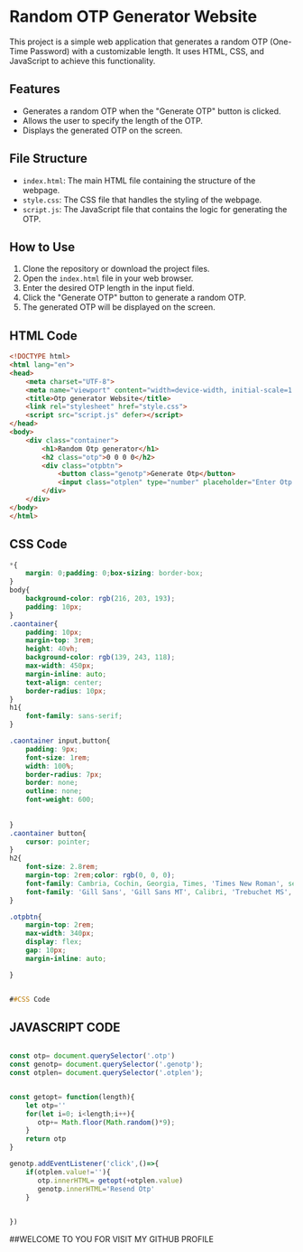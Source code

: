 # Random OTP Generator Website

This project is a simple web application that generates a random OTP (One-Time Password) with a customizable length. It uses HTML, CSS, and JavaScript to achieve this functionality.

## Features

- Generates a random OTP when the "Generate OTP" button is clicked.
- Allows the user to specify the length of the OTP.
- Displays the generated OTP on the screen.

## File Structure

- `index.html`: The main HTML file containing the structure of the webpage.
- `style.css`: The CSS file that handles the styling of the webpage.
- `script.js`: The JavaScript file that contains the logic for generating the OTP.

## How to Use

1. Clone the repository or download the project files.
2. Open the `index.html` file in your web browser.
3. Enter the desired OTP length in the input field.
4. Click the "Generate OTP" button to generate a random OTP.
5. The generated OTP will be displayed on the screen.

## HTML Code


```html
<!DOCTYPE html>
<html lang="en">
<head>
    <meta charset="UTF-8">
    <meta name="viewport" content="width=device-width, initial-scale=1.0">
    <title>Otp generator Website</title>
    <link rel="stylesheet" href="style.css">
    <script src="script.js" defer></script>
</head>
<body>
    <div class="container">
        <h1>Random Otp generator</h1>
        <h2 class="otp">0 0 0 0</h2>
        <div class="otpbtn">
            <button class="genotp">Generate Otp</button>
            <input class="otplen" type="number" placeholder="Enter Otp Length">
        </div>
    </div>
</body>
</html>
```
## CSS Code

```css
*{
    margin: 0;padding: 0;box-sizing: border-box;
}
body{
    background-color: rgb(216, 203, 193);
    padding: 10px;
}
.caontainer{
    padding: 10px;
    margin-top: 3rem;
    height: 40vh;
    background-color: rgb(139, 243, 118);
    max-width: 450px;
    margin-inline: auto;
    text-align: center;
    border-radius: 10px;
}
h1{
    font-family: sans-serif;
}

.caontainer input,button{
    padding: 9px;
    font-size: 1rem;
    width: 100%;
    border-radius: 7px;
    border: none;
    outline: none;
    font-weight: 600;
    
   
}
.caontainer button{
    cursor: pointer;
}
h2{
    font-size: 2.8rem;
    margin-top: 2rem;color: rgb(0, 0, 0);
    font-family: Cambria, Cochin, Georgia, Times, 'Times New Roman', serif;
    font-family: 'Gill Sans', 'Gill Sans MT', Calibri, 'Trebuchet MS', sans-serif;
}

.otpbtn{
    margin-top: 2rem;
    max-width: 340px;
    display: flex;
    gap: 10px;
    margin-inline: auto;

}


##CSS Code
```

## JAVASCRIPT CODE

```js

const otp= document.querySelector('.otp')
const genotp= document.querySelector('.genotp');
const otplen= document.querySelector('.otplen');


const getopt= function(length){
    let otp=''
    for(let i=0; i<length;i++){
       otp+= Math.floor(Math.random()*9);
    }
    return otp
}

genotp.addEventListener('click',()=>{
    if(otplen.value!=''){
       otp.innerHTML= getopt(+otplen.value) 
       genotp.innerHTML='Resend Otp'
    }

    
})
```
##WELCOME TO YOU FOR VISIT MY GITHUB PROFILE


